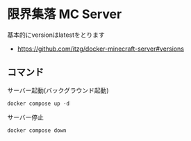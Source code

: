 # 限界集落 MC Server

基本的にversionはlatestをとります
- https://github.com/itzg/docker-minecraft-server#versions

## コマンド

サーバー起動(バックグラウンド起動)
```
docker compose up -d
```

サーバー停止
```
docker compose down
```